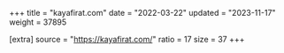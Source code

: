 +++
title = "kayafirat.com"
date = "2022-03-22"
updated = "2023-11-17"
weight = 37895

[extra]
source = "https://kayafirat.com/"
ratio = 17
size = 37
+++
